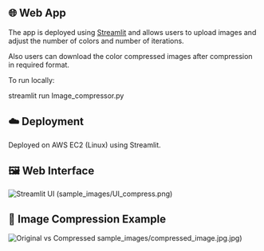 ## 🌐 Web App

The app is deployed using [Streamlit](https://streamlit.io) and allows users to upload images and adjust the number of colors and number of iterations.

Also users can download the color compressed images after compression in required format.

To run locally:

streamlit run Image_compressor.py

## ☁️ Deployment

Deployed on AWS EC2 (Linux) using Streamlit.

## 🖼️ Web Interface

![Streamlit UI](sample_images/UI.png)
(sample_images/UI_compress.png)

## 🎨 Image Compression Example

![Original vs Compressed](sample_images/org.jpg)
sample_images/compressed_image.jpg.jpg)
